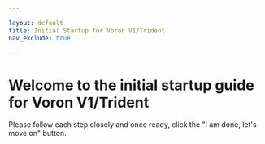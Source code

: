```yaml
---

layout: default
title: Initial Startup for Voron V1/Trident
nav_exclude: true

---
```

<link  rel="stylesheet"  href="style.css">

# Welcome to the initial startup guide for Voron V1/Trident
Please follow each step closely and once ready, click the "I am done, let's move on" button.